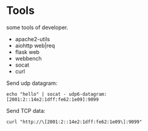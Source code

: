 # Tools
some tools of developer.

* apache2-utils
* aiohttp web|req
* flask web
* webbench
* socat
* curl

Send udp datagram:
```
echo "hello" | socat - udp6-datagram:[2001:2::14e2:1dff:fe62:1e09]:9099
```

Send TCP data:
```
curl "http://\[2001:2::14e2:1dff:fe62:1e09\]:9099"
```